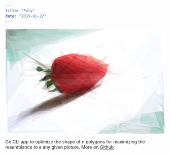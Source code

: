 ```yaml
---
title: "Poly"
date: "2019-01-22"
---
```


![polygonal strawberry image](p200-n80000.png)

Go CLI app to optimize the shape of n polygons for maximizing the resemblance to a any given picture.
More on [Github](https://github.com/dmartzol/poly)

